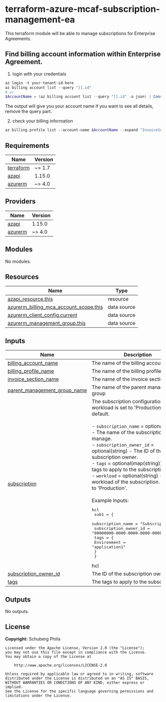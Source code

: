 # terraform-azure-mcaf-subscription-management-ea
This terraform module will be able to manage subscriptions for Enterprise Agreements.

## Find billing account information within Enterprise Agreement.

1. login with your credentials

```powershell
az login -t your-tenant-id-here
az billing account list --query "[].id"
# or
$AccountName = (az billing account list --query "[].id" -o json) | ConvertFrom-Json
```
The output will give you your account name
if you want to see all details, remove the query part.

2. check your billing information

```powershell
az billing profile list --account-name $AccountName --expand "InvoiceSections" --query "[].invoiceSections[].value[].id"
```

<!-- BEGIN_TF_DOCS -->
## Requirements

| Name                                                                      | Version |
| ------------------------------------------------------------------------- | ------- |
| <a name="requirement_terraform"></a> [terraform](#requirement\_terraform) | ~> 1.7  |
| <a name="requirement_azapi"></a> [azapi](#requirement\_azapi)             | 1.15.0  |
| <a name="requirement_azurerm"></a> [azurerm](#requirement\_azurerm)       | ~> 4.0  |

## Providers

| Name                                                          | Version |
| ------------------------------------------------------------- | ------- |
| <a name="provider_azapi"></a> [azapi](#provider\_azapi)       | 1.15.0  |
| <a name="provider_azurerm"></a> [azurerm](#provider\_azurerm) | ~> 4.0  |

## Modules

No modules.

## Resources

| Name                                                                                                                                                   | Type        |
| ------------------------------------------------------------------------------------------------------------------------------------------------------ | ----------- |
| [azapi_resource.this](https://registry.terraform.io/providers/azure/azapi/1.15.0/docs/resources/resource)                                              | resource    |
| [azurerm_billing_mca_account_scope.this](https://registry.terraform.io/providers/hashicorp/azurerm/latest/docs/data-sources/billing_mca_account_scope) | data source |
| [azurerm_client_config.current](https://registry.terraform.io/providers/hashicorp/azurerm/latest/docs/data-sources/client_config)                      | data source |
| [azurerm_management_group.this](https://registry.terraform.io/providers/hashicorp/azurerm/latest/docs/data-sources/management_group)                   | data source |

## Inputs

| Name                                                                                                                         | Description                                                                                                                                                                                                                                                                                                                                                                                                                                                                                                                                                                                                                                                                                | Type                                                                                                                                                                                                                                                | Default | Required |
| ---------------------------------------------------------------------------------------------------------------------------- | ------------------------------------------------------------------------------------------------------------------------------------------------------------------------------------------------------------------------------------------------------------------------------------------------------------------------------------------------------------------------------------------------------------------------------------------------------------------------------------------------------------------------------------------------------------------------------------------------------------------------------------------------------------------------------------------ | --------------------------------------------------------------------------------------------------------------------------------------------------------------------------------------------------------------------------------------------------- | ------- | :------: |
| <a name="input_billing_account_name"></a> [billing\_account\_name](#input\_billing\_account\_name)                           | The name of the billing account                                                                                                                                                                                                                                                                                                                                                                                                                                                                                                                                                                                                                                                            | `string`                                                                                                                                                                                                                                            | n/a     |   yes    |
| <a name="input_billing_profile_name"></a> [billing\_profile\_name](#input\_billing\_profile\_name)                           | The name of the billing profile                                                                                                                                                                                                                                                                                                                                                                                                                                                                                                                                                                                                                                                            | `string`                                                                                                                                                                                                                                            | n/a     |   yes    |
| <a name="input_invoice_section_name"></a> [invoice\_section\_name](#input\_invoice\_section\_name)                           | The name of the invoice section                                                                                                                                                                                                                                                                                                                                                                                                                                                                                                                                                                                                                                                            | `string`                                                                                                                                                                                                                                            | n/a     |   yes    |
| <a name="input_parent_management_group_name"></a> [parent\_management\_group\_name](#input\_parent\_management\_group\_name) | The name of the parent management group                                                                                                                                                                                                                                                                                                                                                                                                                                                                                                                                                                                                                                                    | `string`                                                                                                                                                                                                                                            | n/a     |   yes    |
| <a name="input_subscription"></a> [subscription](#input\_subscription)                                                       | The subscription configuration. The workload is set to 'Production' by default.<br><br>- `subscription_name` = optional(string) - The name of the subscription to manage.<br>- `subscription_owner_id` = optional(string) - The ID of the subscription owner.<br>- `tags` = optional(map(string)) - The tags to apply to the subscription.<br>- `workload` = optional(string) - The workload of the subscription. Defaults to 'Production'.<br><br>  Example Inputs:<pre>hcl<br>  sub1 = {<br>    subscription_name = "Subscription1"<br>    subscription_owner_id = "00000000-0000-0000-0000-000000000000"<br>    tags = {<br>      Environment = "application1"<br>    }<br>  }</pre>hcl | <pre>map(object({<br>    subscription_name     = optional(string)<br>    subscription_owner_id = optional(string)<br>    tags                  = optional(map(string))<br>    workload              = optional(string, "Production")<br>  }))</pre> | n/a     |   yes    |
| <a name="input_subscription_owner_id"></a> [subscription\_owner\_id](#input\_subscription\_owner\_id)                        | The ID of the subscription owner                                                                                                                                                                                                                                                                                                                                                                                                                                                                                                                                                                                                                                                           | `string`                                                                                                                                                                                                                                            | n/a     |   yes    |
| <a name="input_tags"></a> [tags](#input\_tags)                                                                               | The tags to apply to the subscription                                                                                                                                                                                                                                                                                                                                                                                                                                                                                                                                                                                                                                                      | `map(string)`                                                                                                                                                                                                                                       | n/a     |   yes    |

## Outputs

No outputs.
<!-- END_TF_DOCS -->

## License

**Copyright:** Schuberg Philis

```text
Licensed under the Apache License, Version 2.0 (the "License");
you may not use this file except in compliance with the License.
You may obtain a copy of the License at

    http://www.apache.org/licenses/LICENSE-2.0

Unless required by applicable law or agreed to in writing, software
distributed under the License is distributed on an "AS IS" BASIS,
WITHOUT WARRANTIES OR CONDITIONS OF ANY KIND, either express or implied.
See the License for the specific language governing permissions and
limitations under the License.
```
